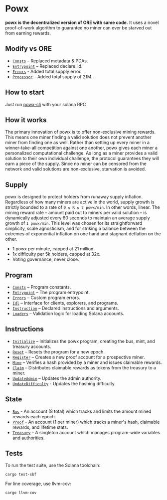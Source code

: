 # Powx

**powx is the decentralized version of ORE with same code.** It uses a novel proof-of-work algorithm to guarantee no miner can ever be starved out from earning rewards.

## Modify vs ORE
- [`Consts`](src/consts.rs) – Replaced metadata & PDAs.
- [`Entrypoint`](src/lib.rs) – Replaced declare_id.
- [`Errors`](src/error.rs) - Added total supply error.
- [`Processor`](src/processor/reset.rs) – Added total supply of 21M.

## How to start
Just run [powx-cli](https://github.com/powx-sol/powx-cli) with your solana RPC

## How it works
The primary innovation of powx is to offer non-exclusive mining rewards. This means one miner finding a valid solution does not prevent another miner from finding one as well. Rather than setting up every miner in a winner-take-all competition against one another, powx gives each miner a personalized computational challenge. As long as a miner provides a valid solution to their own individual challenge, the protocol guarantees they will earn a piece of the supply. Since no miner can be censored from the network and valid solutions are non-exclusive, starvation is avoided.

## Supply
powx is designed to protect holders from runaway supply inflation. Regardless of how many miners are active in the world, supply growth is strictly bounded to a rate of `0 ≤ R ≤ 2 powx/min`. In other words, linear. The mining reward rate – amount paid out to miners per valid solution – is dynamically adjusted every 60 seconds to maintain an average supply growth of `1 powx/min`. This level was chosen for its straightforward simplicity, scale agnosticism, and for striking a balance between the extremes of exponential inflation on one hand and stagnant deflation on the other.
- 1 powx per minute, capped at 21 million.
- 1x difficulty per 5k holders, capped at 32x.
- Voting governance, never close.

## Program
- [`Consts`](src/consts.rs) – Program constants.
- [`Entrypoint`](src/lib.rs) – The program entrypoint.
- [`Errors`](src/error.rs) – Custom program errors.
- [`Idl`](idl/ore.json) – Interface for clients, explorers, and programs.
- [`Instruction`](src/instruction.rs) – Declared instructions and arguments.
- [`Loaders`](src/loaders.rs) – Validation logic for loading Solana accounts.


## Instructions
- [`Initialize`](src/processor/initialize.rs) – Initializes the powx program, creating the bus, mint, and treasury accounts.
- [`Reset`](src/processor/reset.rs) – Resets the program for a new epoch.
- [`Register`](src/processor/register.rs) – Creates a new proof account for a prospective miner.
- [`Mine`](src/processor/mine.rs) – Verifies a hash provided by a miner and issues claimable rewards.
- [`Claim`](src/processor/claim.rs) – Distributes claimable rewards as tokens from the treasury to a miner.
- [`UpdateAdmin`](src/processor/update_admin.rs) – Updates the admin authority.
- [`UpdateDifficulty`](src/processor/update_difficulty.rs) - Updates the hashing difficulty.


## State
 - [`Bus`](src/state/bus.rs) - An account (8 total) which tracks and limits the amount mined rewards each epoch.
 - [`Proof`](src/state/proof.rs) - An account (1 per miner) which tracks a miner's hash, claimable rewards, and lifetime stats.
 - [`Treasury`](src/state/treasury.rs) – A singleton account which manages program-wide variables and authorities.


## Tests

To run the test suite, use the Solana toolchain: 

```
cargo test-sbf
```

For line coverage, use llvm-cov:

```
cargo llvm-cov
```
